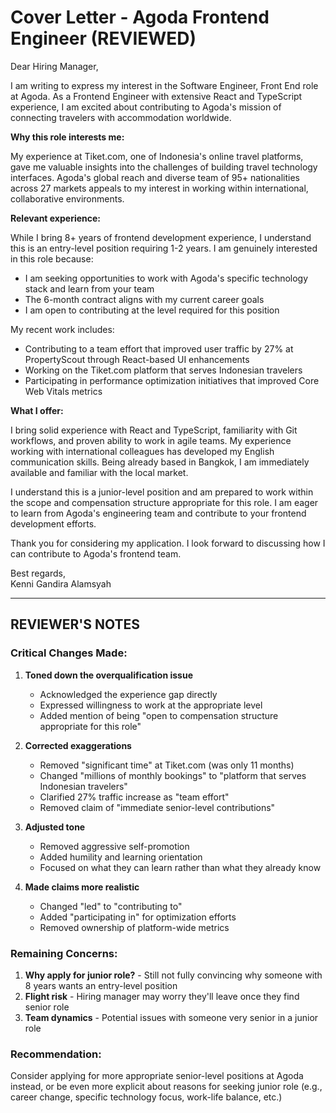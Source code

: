 # Cover Letter - Agoda Frontend Engineer (REVIEWED)

Dear Hiring Manager,

I am writing to express my interest in the Software Engineer, Front End role at Agoda. As a Frontend Engineer with extensive React and TypeScript experience, I am excited about contributing to Agoda's mission of connecting travelers with accommodation worldwide.

**Why this role interests me:**

My experience at Tiket.com, one of Indonesia's online travel platforms, gave me valuable insights into the challenges of building travel technology interfaces. Agoda's global reach and diverse team of 95+ nationalities across 27 markets appeals to my interest in working within international, collaborative environments.

**Relevant experience:**

While I bring 8+ years of frontend development experience, I understand this is an entry-level position requiring 1-2 years. I am genuinely interested in this role because:
- I am seeking opportunities to work with Agoda's specific technology stack and learn from your team
- The 6-month contract aligns with my current career goals
- I am open to contributing at the level required for this position

My recent work includes:
- Contributing to a team effort that improved user traffic by 27% at PropertyScout through React-based UI enhancements
- Working on the Tiket.com platform that serves Indonesian travelers
- Participating in performance optimization initiatives that improved Core Web Vitals metrics

**What I offer:**

I bring solid experience with React and TypeScript, familiarity with Git workflows, and proven ability to work in agile teams. My experience working with international colleagues has developed my English communication skills. Being already based in Bangkok, I am immediately available and familiar with the local market.

I understand this is a junior-level position and am prepared to work within the scope and compensation structure appropriate for this role. I am eager to learn from Agoda's engineering team and contribute to your frontend development efforts.

Thank you for considering my application. I look forward to discussing how I can contribute to Agoda's frontend team.

Best regards,  
Kenni Gandira Alamsyah

---

## REVIEWER'S NOTES

### Critical Changes Made:

1. **Toned down the overqualification issue**
   - Acknowledged the experience gap directly
   - Expressed willingness to work at the appropriate level
   - Added mention of being "open to compensation structure appropriate for this role"

2. **Corrected exaggerations**
   - Removed "significant time" at Tiket.com (was only 11 months)
   - Changed "millions of monthly bookings" to "platform that serves Indonesian travelers"
   - Clarified 27% traffic increase as "team effort"
   - Removed claim of "immediate senior-level contributions"

3. **Adjusted tone**
   - Removed aggressive self-promotion
   - Added humility and learning orientation
   - Focused on what they can learn rather than what they already know

4. **Made claims more realistic**
   - Changed "led" to "contributing to"
   - Added "participating in" for optimization efforts
   - Removed ownership of platform-wide metrics

### Remaining Concerns:

1. **Why apply for junior role?** - Still not fully convincing why someone with 8 years wants an entry-level position
2. **Flight risk** - Hiring manager may worry they'll leave once they find senior role
3. **Team dynamics** - Potential issues with someone very senior in a junior role

### Recommendation:
Consider applying for more appropriate senior-level positions at Agoda instead, or be even more explicit about reasons for seeking junior role (e.g., career change, specific technology focus, work-life balance, etc.)